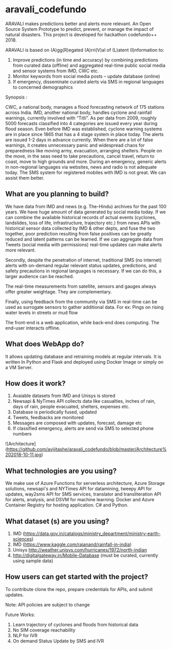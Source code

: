 # aravali_codefundo
ARAVALI makes predictions better and alerts more relevant. An Open Source System Prototype to predict, prevent, or manage the impact of natural disasters. This project is developed for hackathon codefundo++ 2018.

ARAVALI is based on (A)gg(R)egated (A)rri(V)al of (L)atent (I)nformation to:
1. Improve predictions (in time and accuracy) by combining predictions from curated data (offline) and aggregated real-time public social media and sensor systems from IMD, CWC etc. 
2. Monitor keywords from social media posts – update database (online)
3. If emergency, disseminate curated alerts via SMS in regional languages to concerned demographics


Synopsis :

CWC, a national body, manages a flood forecasting network of 175 stations across India. IMD, another national body, handles cyclone and rainfall warnings, currently involved with “Titli”. As per data from 2009, roughly 5000 forecasts classified into 4 categories are issued every year during flood season. Even before IMD was established, cyclone warning systems are in place since 1865 that has a 4 stage system in place today. The alerts are issued 1-2 days in advance currently. When there are a lot of false warnings, it creates unnecessary panic and widespread chaos for preparedness like moving army, evacuation, arranging shelters. People on the move, in the seas need to take precautions, cancel travel, return to coast, move to high grounds and more. During an emergency, generic alerts in non-regional languages via websites, news and radio is not adequate today. The SMS system for registered mobiles with IMD is not great. We can assist them better.

## What are you planning to build?
We have data from IMD and news (e.g. The-Hindu) archives for the past 100 years. We have huge amount of data generated by social media today. If we can combine the available historical records of actual events (cyclones, landslides, loss of life, infrastructure, trajectory etc.) from news APIs with historical sensor data collected by IMD & other depts, and fuse the two together, poor prediction resulting from false positives can be greatly reduced and latent patterns can be learned. If we can aggregate data from Tweets (social media with permissions) real-time updates can make alerts more relevant.

Secondly, despite the penetration of internet, traditional SMS (no internet) alerts with on-demand regular relevant status updates, predictions, and safety precautions in regional languages is necessary. If we can do this, a larger audience can be reached.

The real-time measurements from satellite, sensors and gauges always offer greater weightage. They are complementary.

Finally, using feedback from the community via SMS in real-time can be used as surrogate sensors to gather additional data. For ex: Pings on rising water levels in streets or mud flow 

The front-end is a web application, while back-end does computing. The end-user interacts offline.

## What does WebApp do?
It allows updating database and retraining models at regular intervals. It is written In Python and Flask and deployed using Docker Image or simply on a VM Server.

## How does it work?
1. Avaiable datasets from IMD and Unisys is stored
2. Newsapi & NyTimes API collects data like casualties, inches of rain, days of rain, people evacuated, shelters, expenses etc.
3. Database is periodically fused, updated
4. Tweets, feedbacks are monitored 
5. Messages are composed with updates, forecast, damage etc
6. If classified emergency, alerts are send via SMS to selected phone numbers

![Architecture]  (https://github.com/avijitashe/aravali_codefundo/blob/master/Architecture%202018-10-11.jpg)

## What technologies are you using?
We make use of Azure Functions for serverless architecture, Azure Storage solutions, newsapi's and NYTimes API for datamining, tweepy API for updates, way2sms API for SMS services, translator and transliteration API for alerts, analysis, and DSVM for machine learning. Docker and Azure Container Registry for hosting application. C# and Python. 

## What dataset (s) are you using?
1. IMD (https://data.gov.in/catalogs/ministry_department/ministry-earth-sciences)
2. IMD (https://www.kaggle.com/rajanand/rainfall-in-india)
3. Unisys http://weather.unisys.com/hurricanes/1972/north-indian
4. http://digitalgateway.in/Mobile-Database (must be curated, currently using sample data)

## How users can get started with the project?
To contribute clone the repo, prepare credentials for APIs, and submit updates. 

Note: API policies are subject to change

Future Works: 
1. Learn trajectory of cyclones and floods from historical data
2. No SIM coverage reachability
3. NLP for IVR 
4. On demand Status Update by SMS and IVR

